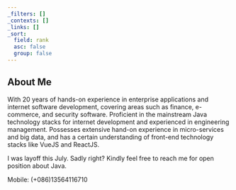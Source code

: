```yaml
---
_filters: []
_contexts: []
_links: []
_sort:
  field: rank
  asc: false
  group: false
---
```

##  About Me
With 20 years of hands-on experience in enterprise applications and internet software development, covering areas such as finance, e-commerce, and security software. Proficient in the mainstream Java technology stacks for internet development and experienced in engineering management. Possesses extensive hand-on experience in micro-services and big data, and has a certain understanding of front-end technology stacks like VueJS and ReactJS.

I was layoff this July. Sadly right? Kindly feel free to reach me for open position about Java.

Mobile: (+086)13564116710
